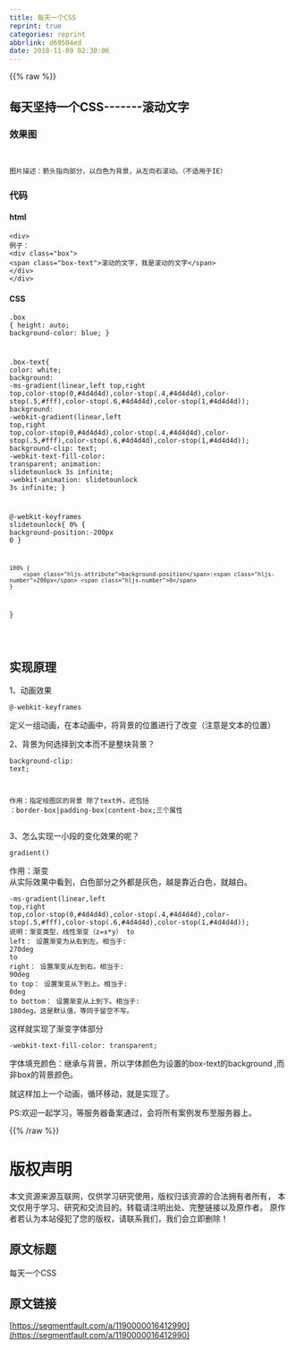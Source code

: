 ```yaml
---
title: 每天一个CSS
reprint: true
categories: reprint
abbrlink: d69504ed
date: 2018-11-09 02:30:06
---
```


{{% raw %}}
<h2 id="articleHeader0">&#x6BCF;&#x5929;&#x575A;&#x6301;&#x4E00;&#x4E2A;CSS-------&#x6EDA;&#x52A8;&#x6587;&#x5B57;</h2><h3 id="articleHeader1">&#x6548;&#x679C;&#x56FE;</h3><p><span class="img-wrap"><img data-src="/img/remote/1460000016412993?w=257&amp;h=124" src="https://static.alili.tech/img/remote/1460000016412993?w=257&amp;h=124" alt="" title="" style="cursor:pointer;display:inline"></span></p><div class="widget-codetool" style="display:none"><div class="widget-codetool--inner"><span class="selectCode code-tool" data-toggle="tooltip" data-placement="top" title="" data-original-title="&#x5168;&#x9009;"></span> <span type="button" class="copyCode code-tool" data-toggle="tooltip" data-placement="top" data-clipboard-text="
&#x56FE;&#x7247;&#x63CF;&#x8FF0;&#xFF1A;&#x7BAD;&#x5934;&#x6307;&#x5411;&#x90E8;&#x5206;&#xFF0C;&#x4EE5;&#x767D;&#x8272;&#x4E3A;&#x80CC;&#x666F;&#xFF0C;&#x4ECE;&#x5DE6;&#x5411;&#x53F3;&#x6EDA;&#x52A8;&#x3002;&#xFF08;&#x4E0D;&#x9002;&#x7528;&#x4E8E;IE&#xFF09;
" title="" data-original-title="&#x590D;&#x5236;"></span> <span type="button" class="saveToNote code-tool" data-toggle="tooltip" data-placement="top" title="" data-original-title="&#x653E;&#x8FDB;&#x7B14;&#x8BB0;"></span></div></div><pre class="hljs"><code>
&#x56FE;&#x7247;&#x63CF;&#x8FF0;&#xFF1A;&#x7BAD;&#x5934;&#x6307;&#x5411;&#x90E8;&#x5206;&#xFF0C;&#x4EE5;&#x767D;&#x8272;&#x4E3A;&#x80CC;&#x666F;&#xFF0C;&#x4ECE;&#x5DE6;&#x5411;&#x53F3;&#x6EDA;&#x52A8;&#x3002;&#xFF08;&#x4E0D;&#x9002;&#x7528;&#x4E8E;IE&#xFF09;
</code></pre><h3 id="articleHeader2">&#x4EE3;&#x7801;</h3><h4>html</h4><div class="widget-codetool" style="display:none"><div class="widget-codetool--inner"><span class="selectCode code-tool" data-toggle="tooltip" data-placement="top" title="" data-original-title="&#x5168;&#x9009;"></span> <span type="button" class="copyCode code-tool" data-toggle="tooltip" data-placement="top" data-clipboard-text="&lt;div&gt;   
&#x4F8B;&#x5B50;&#xFF1A;
&lt;div class=&quot;box&quot;&gt;
&lt;span class=&quot;box-text&quot;&gt;&#x6EDA;&#x52A8;&#x7684;&#x6587;&#x5B57;&#xFF0C;&#x6211;&#x662F;&#x6EDA;&#x52A8;&#x7684;&#x6587;&#x5B57;&lt;/span&gt;
&lt;/div&gt;
&lt;/div&gt;
" title="" data-original-title="&#x590D;&#x5236;"></span> <span type="button" class="saveToNote code-tool" data-toggle="tooltip" data-placement="top" title="" data-original-title="&#x653E;&#x8FDB;&#x7B14;&#x8BB0;"></span></div></div><pre class="hljs applescript"><code>&lt;<span class="hljs-keyword">div</span>&gt;   
&#x4F8B;&#x5B50;&#xFF1A;
&lt;<span class="hljs-keyword">div</span> <span class="hljs-built_in">class</span>=<span class="hljs-string">&quot;box&quot;</span>&gt;
&lt;span <span class="hljs-built_in">class</span>=<span class="hljs-string">&quot;box-text&quot;</span>&gt;&#x6EDA;&#x52A8;&#x7684;&#x6587;&#x5B57;&#xFF0C;&#x6211;&#x662F;&#x6EDA;&#x52A8;&#x7684;&#x6587;&#x5B57;&lt;/span&gt;
&lt;/<span class="hljs-keyword">div</span>&gt;
&lt;/<span class="hljs-keyword">div</span>&gt;
</code></pre><h4>CSS</h4><div class="widget-codetool" style="display:none"><div class="widget-codetool--inner"><span class="selectCode code-tool" data-toggle="tooltip" data-placement="top" title="" data-original-title="&#x5168;&#x9009;"></span> <span type="button" class="copyCode code-tool" data-toggle="tooltip" data-placement="top" data-clipboard-text=".box {
    height: auto;
    background-color: blue;
}

.box-text{
    color: white;
    background: -ms-gradient(linear,left top,right top,color-stop(0,#4d4d4d),color-stop(.4,#4d4d4d),color-stop(.5,#fff),color-stop(.6,#4d4d4d),color-stop(1,#4d4d4d));
    background: -webkit-gradient(linear,left top,right top,color-stop(0,#4d4d4d),color-stop(.4,#4d4d4d),color-stop(.5,#fff),color-stop(.6,#4d4d4d),color-stop(1,#4d4d4d));
    background-clip: text;
    -webkit-text-fill-color: transparent;
    animation: slidetounlock 3s infinite;
    -webkit-animation: slidetounlock 3s infinite;
}

@-webkit-keyframes slidetounlock{
    0%  {
        background-position:-200px 0
    }
    
    100% {
        background-position:200px 0
    }
}

" title="" data-original-title="&#x590D;&#x5236;"></span> <span type="button" class="saveToNote code-tool" data-toggle="tooltip" data-placement="top" title="" data-original-title="&#x653E;&#x8FDB;&#x7B14;&#x8BB0;"></span></div></div><pre class="hljs css"><code><span class="hljs-selector-class">.box</span> {
    <span class="hljs-attribute">height</span>: auto;
    <span class="hljs-attribute">background-color</span>: blue;
}

<span class="hljs-selector-class">.box-text</span>{
    <span class="hljs-attribute">color</span>: white;
    <span class="hljs-attribute">background</span>: <span class="hljs-built_in">-ms-gradient</span>(linear,left top,right top,color-stop(0,#4d4d4d),<span class="hljs-built_in">color-stop</span>(.4,#4d4d4d),<span class="hljs-built_in">color-stop</span>(.5,#fff),<span class="hljs-built_in">color-stop</span>(.6,#4d4d4d),<span class="hljs-built_in">color-stop</span>(1,#4d4d4d));
    <span class="hljs-attribute">background</span>: <span class="hljs-built_in">-webkit-gradient</span>(linear,left top,right top,color-stop(0,#4d4d4d),<span class="hljs-built_in">color-stop</span>(.4,#4d4d4d),<span class="hljs-built_in">color-stop</span>(.5,#fff),<span class="hljs-built_in">color-stop</span>(.6,#4d4d4d),<span class="hljs-built_in">color-stop</span>(1,#4d4d4d));
    <span class="hljs-attribute">background-clip</span>: text;
    <span class="hljs-attribute">-webkit-text-fill-color</span>: transparent;
    <span class="hljs-attribute">animation</span>: slidetounlock <span class="hljs-number">3s</span> infinite;
    <span class="hljs-attribute">-webkit-animation</span>: slidetounlock <span class="hljs-number">3s</span> infinite;
}

@-<span class="hljs-keyword">webkit</span>-<span class="hljs-keyword">keyframes</span> slidetounlock{
    0%  {
        <span class="hljs-attribute">background-position</span>:-<span class="hljs-number">200px</span> <span class="hljs-number">0</span>
    }
    
    100% {
        <span class="hljs-attribute">background-position</span>:<span class="hljs-number">200px</span> <span class="hljs-number">0</span>
    }
}

</code></pre><h2 id="articleHeader3">&#x5B9E;&#x73B0;&#x539F;&#x7406;</h2><p>1&#x3001;&#x52A8;&#x753B;&#x6548;&#x679C;</p><div class="widget-codetool" style="display:none"><div class="widget-codetool--inner"><span class="selectCode code-tool" data-toggle="tooltip" data-placement="top" title="" data-original-title="&#x5168;&#x9009;"></span> <span type="button" class="copyCode code-tool" data-toggle="tooltip" data-placement="top" data-clipboard-text="@-webkit-keyframes" title="" data-original-title="&#x590D;&#x5236;"></span> <span type="button" class="saveToNote code-tool" data-toggle="tooltip" data-placement="top" title="" data-original-title="&#x653E;&#x8FDB;&#x7B14;&#x8BB0;"></span></div></div><pre class="hljs css"><code style="word-break:break-word;white-space:initial">@-<span class="hljs-keyword">webkit</span>-<span class="hljs-keyword">keyframes</span></code></pre><p>&#x5B9A;&#x4E49;&#x4E00;&#x7EC4;&#x52A8;&#x753B;&#xFF0C;&#x5728;&#x672C;&#x52A8;&#x753B;&#x4E2D;&#xFF0C;&#x5C06;&#x80CC;&#x666F;&#x7684;&#x4F4D;&#x7F6E;&#x8FDB;&#x884C;&#x4E86;&#x6539;&#x53D8;&#xFF08;&#x6CE8;&#x610F;&#x662F;&#x6587;&#x672C;&#x7684;&#x4F4D;&#x7F6E;&#xFF09;</p><p>2&#x3001;&#x80CC;&#x666F;&#x4E3A;&#x4F55;&#x9009;&#x62E9;&#x5230;&#x6587;&#x672C;&#x800C;&#x4E0D;&#x662F;&#x6574;&#x5757;&#x80CC;&#x666F;&#xFF1F;</p><div class="widget-codetool" style="display:none"><div class="widget-codetool--inner"><span class="selectCode code-tool" data-toggle="tooltip" data-placement="top" title="" data-original-title="&#x5168;&#x9009;"></span> <span type="button" class="copyCode code-tool" data-toggle="tooltip" data-placement="top" data-clipboard-text="background-clip: text;

&#x4F5C;&#x7528;&#xFF1A;&#x6307;&#x5B9A;&#x7ED8;&#x56FE;&#x533A;&#x7684;&#x80CC;&#x666F;
&#x9664;&#x4E86;text&#x5916;&#xFF0C;&#x8FD8;&#x5305;&#x62EC; &#xFF1A;border-box|padding-box|content-box;&#x4E09;&#x4E2A;&#x5C5E;&#x6027;
" title="" data-original-title="&#x590D;&#x5236;"></span> <span type="button" class="saveToNote code-tool" data-toggle="tooltip" data-placement="top" title="" data-original-title="&#x653E;&#x8FDB;&#x7B14;&#x8BB0;"></span></div></div><pre class="hljs http"><code><span class="hljs-attribute">background-clip</span>: text;

<span class="maxima">&#x4F5C;&#x7528;&#xFF1A;&#x6307;&#x5B9A;&#x7ED8;&#x56FE;&#x533A;&#x7684;&#x80CC;&#x666F;
&#x9664;&#x4E86;text&#x5916;&#xFF0C;&#x8FD8;&#x5305;&#x62EC; &#xFF1A;<span class="hljs-built_in">border</span>-<span class="hljs-built_in">box</span>|padding-<span class="hljs-built_in">box</span>|<span class="hljs-built_in">content</span>-<span class="hljs-built_in">box</span>;&#x4E09;&#x4E2A;&#x5C5E;&#x6027;
</span></code></pre><p>3&#x3001;&#x600E;&#x4E48;&#x5B9E;&#x73B0;&#x4E00;&#x5C0F;&#x6BB5;&#x7684;&#x53D8;&#x5316;&#x6548;&#x679C;&#x7684;&#x5462;&#xFF1F;</p><div class="widget-codetool" style="display:none"><div class="widget-codetool--inner"><span class="selectCode code-tool" data-toggle="tooltip" data-placement="top" title="" data-original-title="&#x5168;&#x9009;"></span> <span type="button" class="copyCode code-tool" data-toggle="tooltip" data-placement="top" data-clipboard-text="gradient()
" title="" data-original-title="&#x590D;&#x5236;"></span> <span type="button" class="saveToNote code-tool" data-toggle="tooltip" data-placement="top" title="" data-original-title="&#x653E;&#x8FDB;&#x7B14;&#x8BB0;"></span></div></div><pre class="hljs stylus"><code><span class="hljs-function"><span class="hljs-title">gradient</span><span class="hljs-params">()</span></span>
</code></pre><p>&#x4F5C;&#x7528;&#xFF1A;&#x6E10;&#x53D8;<br>&#x4ECE;&#x5B9E;&#x9645;&#x6548;&#x679C;&#x4E2D;&#x770B;&#x5230;&#xFF0C;&#x767D;&#x8272;&#x90E8;&#x5206;&#x4E4B;&#x5916;&#x90FD;&#x662F;&#x7070;&#x8272;&#xFF0C;&#x8D8A;&#x662F;&#x9760;&#x8FD1;&#x767D;&#x8272;&#xFF0C;&#x5C31;&#x8D8A;&#x767D;&#x3002;</p><div class="widget-codetool" style="display:none"><div class="widget-codetool--inner"><span class="selectCode code-tool" data-toggle="tooltip" data-placement="top" title="" data-original-title="&#x5168;&#x9009;"></span> <span type="button" class="copyCode code-tool" data-toggle="tooltip" data-placement="top" data-clipboard-text="-ms-gradient(linear,left top,right top,color-stop(0,#4d4d4d),color-stop(.4,#4d4d4d),color-stop(.5,#fff),color-stop(.6,#4d4d4d),color-stop(1,#4d4d4d));
&#x8BF4;&#x660E;&#xFF1A;&#x6E10;&#x53D8;&#x7C7B;&#x578B;&#xFF0C;&#x7EBF;&#x6027;&#x6E10;&#x53D8;&#xFF08;z=x*y&#xFF09;
to left&#xFF1A;
&#x8BBE;&#x7F6E;&#x6E10;&#x53D8;&#x4E3A;&#x4ECE;&#x53F3;&#x5230;&#x5DE6;&#x3002;&#x76F8;&#x5F53;&#x4E8E;: 270deg
to right&#xFF1A;
&#x8BBE;&#x7F6E;&#x6E10;&#x53D8;&#x4ECE;&#x5DE6;&#x5230;&#x53F3;&#x3002;&#x76F8;&#x5F53;&#x4E8E;: 90deg
to top&#xFF1A;
&#x8BBE;&#x7F6E;&#x6E10;&#x53D8;&#x4ECE;&#x4E0B;&#x5230;&#x4E0A;&#x3002;&#x76F8;&#x5F53;&#x4E8E;: 0deg
to bottom&#xFF1A;
&#x8BBE;&#x7F6E;&#x6E10;&#x53D8;&#x4ECE;&#x4E0A;&#x5230;&#x4E0B;&#x3002;&#x76F8;&#x5F53;&#x4E8E;: 180deg&#x3002;&#x8FD9;&#x662F;&#x9ED8;&#x8BA4;&#x503C;&#xFF0C;&#x7B49;&#x540C;&#x4E8E;&#x7559;&#x7A7A;&#x4E0D;&#x5199;&#x3002;" title="" data-original-title="&#x590D;&#x5236;"></span> <span type="button" class="saveToNote code-tool" data-toggle="tooltip" data-placement="top" title="" data-original-title="&#x653E;&#x8FDB;&#x7B14;&#x8BB0;"></span></div></div><pre class="hljs vbscript"><code>-ms-gradient(linear,<span class="hljs-built_in">left</span> top,<span class="hljs-built_in">right</span> top,color-<span class="hljs-keyword">stop</span>(<span class="hljs-number">0</span>,#<span class="hljs-number">4</span>d4d4d),color-<span class="hljs-keyword">stop</span>(<span class="hljs-number">.4</span>,#<span class="hljs-number">4</span>d4d4d),color-<span class="hljs-keyword">stop</span>(<span class="hljs-number">.5</span>,#fff),color-<span class="hljs-keyword">stop</span>(<span class="hljs-number">.6</span>,#<span class="hljs-number">4</span>d4d4d),color-<span class="hljs-keyword">stop</span>(<span class="hljs-number">1</span>,#<span class="hljs-number">4</span>d4d4d));
&#x8BF4;&#x660E;&#xFF1A;&#x6E10;&#x53D8;&#x7C7B;&#x578B;&#xFF0C;&#x7EBF;&#x6027;&#x6E10;&#x53D8;&#xFF08;z=x*y&#xFF09;
<span class="hljs-keyword">to</span> <span class="hljs-built_in">left</span>&#xFF1A;
&#x8BBE;&#x7F6E;&#x6E10;&#x53D8;&#x4E3A;&#x4ECE;&#x53F3;&#x5230;&#x5DE6;&#x3002;&#x76F8;&#x5F53;&#x4E8E;: <span class="hljs-number">270</span>deg
<span class="hljs-keyword">to</span> <span class="hljs-built_in">right</span>&#xFF1A;
&#x8BBE;&#x7F6E;&#x6E10;&#x53D8;&#x4ECE;&#x5DE6;&#x5230;&#x53F3;&#x3002;&#x76F8;&#x5F53;&#x4E8E;: <span class="hljs-number">90</span>deg
<span class="hljs-keyword">to</span> top&#xFF1A;
&#x8BBE;&#x7F6E;&#x6E10;&#x53D8;&#x4ECE;&#x4E0B;&#x5230;&#x4E0A;&#x3002;&#x76F8;&#x5F53;&#x4E8E;: <span class="hljs-number">0</span>deg
<span class="hljs-keyword">to</span> bottom&#xFF1A;
&#x8BBE;&#x7F6E;&#x6E10;&#x53D8;&#x4ECE;&#x4E0A;&#x5230;&#x4E0B;&#x3002;&#x76F8;&#x5F53;&#x4E8E;: <span class="hljs-number">180</span>deg&#x3002;&#x8FD9;&#x662F;&#x9ED8;&#x8BA4;&#x503C;&#xFF0C;&#x7B49;&#x540C;&#x4E8E;&#x7559;&#x7A7A;&#x4E0D;&#x5199;&#x3002;</code></pre><p>&#x8FD9;&#x6837;&#x5C31;&#x5B9E;&#x73B0;&#x4E86;&#x6E10;&#x53D8;&#x5B57;&#x4F53;&#x90E8;&#x5206;</p><div class="widget-codetool" style="display:none"><div class="widget-codetool--inner"><span class="selectCode code-tool" data-toggle="tooltip" data-placement="top" title="" data-original-title="&#x5168;&#x9009;"></span> <span type="button" class="copyCode code-tool" data-toggle="tooltip" data-placement="top" data-clipboard-text="-webkit-text-fill-color: transparent;" title="" data-original-title="&#x590D;&#x5236;"></span> <span type="button" class="saveToNote code-tool" data-toggle="tooltip" data-placement="top" title="" data-original-title="&#x653E;&#x8FDB;&#x7B14;&#x8BB0;"></span></div></div><pre class="hljs processing"><code style="word-break:break-word;white-space:initial">-webkit-<span class="hljs-built_in">text</span>-<span class="hljs-built_in">fill</span>-<span class="hljs-built_in">color</span>: transparent;</code></pre><p>&#x5B57;&#x4F53;&#x586B;&#x5145;&#x989C;&#x8272;&#xFF1A;&#x7EE7;&#x627F;&#x4E0E;&#x80CC;&#x666F;&#xFF0C;&#x6240;&#x4EE5;&#x5B57;&#x4F53;&#x989C;&#x8272;&#x4E3A;&#x8BBE;&#x7F6E;&#x7684;box-text&#x7684;background ,&#x800C;&#x975E;box&#x7684;&#x80CC;&#x666F;&#x989C;&#x8272;&#x3002;</p><p>&#x5C31;&#x8FD9;&#x6837;&#x52A0;&#x4E0A;&#x4E00;&#x4E2A;&#x52A8;&#x753B;&#xFF0C;&#x5FAA;&#x73AF;&#x79FB;&#x52A8;&#xFF0C;&#x5C31;&#x662F;&#x5B9E;&#x73B0;&#x4E86;&#x3002;</p><p>PS:&#x6B22;&#x8FCE;&#x4E00;&#x8D77;&#x5B66;&#x4E60;&#xFF0C;&#x7B49;&#x670D;&#x52A1;&#x5668;&#x5907;&#x6848;&#x901A;&#x8FC7;&#xFF0C;&#x4F1A;&#x5C06;&#x6240;&#x6709;&#x6848;&#x4F8B;&#x53D1;&#x5E03;&#x81F3;&#x670D;&#x52A1;&#x5668;&#x4E0A;&#x3002;</p>
{{% /raw %}}

# 版权声明
本文资源来源互联网，仅供学习研究使用，版权归该资源的合法拥有者所有，
本文仅用于学习、研究和交流目的。转载请注明出处、完整链接以及原作者。
原作者若认为本站侵犯了您的版权，请联系我们，我们会立即删除！

## 原文标题
每天一个CSS

## 原文链接
[https://segmentfault.com/a/1190000016412990](https://segmentfault.com/a/1190000016412990)

